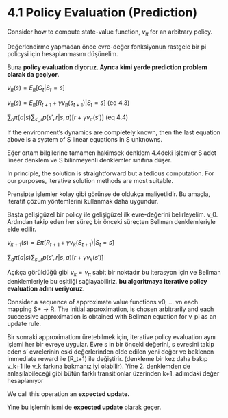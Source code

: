 # 4.1 Policy Evaluation (Prediction)

Consider how to compute state-value function, $v_\pi$ for an arbitrary policy.

Değerlendirme yapmadan önce evre-değer fonksiyonun rastgele bir pi policysi için hesaplanmasını düşünelim.

Buna **************policy evaluation diyoruz. Ayrıca kimi yerde prediction problem olarak da geçiyor.**************

$v_\pi(s) = E_\pi[G_t|S_t = s]$

$v_\pi(s) = E_\pi[R_{t+1} + \gamma v_\pi(s_{t+1})| S_t = s ]$ (eq 4.3)

$\sum_a \pi(a|s) \sum_{s',r} p(s',r|s,a)[r + \gamma v_\pi(s')]$ (eq 4.4)

If the environment’s dynamics are completely known, then the last equation above is a system of S linear equations in S unknowns.

Eğer ortam bilgilerine tamamen hakimsek denklem 4.4deki işlemler S adet lineer denklem ve S bilinmeyenli denklemler sınıfına düşer.

In principle, the solution is straightforward but a tedious computation. For our purposes, iterative solution methods are most suitable.

Prensipte işlemler kolay gibi görünse de oldukça maliyetlidir. Bu amaçla, iteratif çözüm yöntemlerini kullanmak daha uygundur.

Başta gelişigüzel bir policy ile gelişigüzel ilk evre-değerini belirleyelim. v_0. Ardından takip eden her süreç bir önceki süreçten Bellman denklemleriyle elde edilir.

$v_{k+1}(s) = E\pi[R_{t+1} + \gamma v_k(S_{t+1}) | S_t =s]$ 

$\sum_a \pi(a|s) \sum_{s',r} p(s',r|s,a)[r+\gamma v_k(s')]$ 

Açıkça görüldüğü gibi $v_k = v_\pi$ sabit bir noktadır bu iterasyon için ve Bellman denklemleriyle bu eşitliği sağlayabiliriz. ******************bu algoritmaya iterative policy evaluation adını veriyoruz.******************

Consider a sequence of approximate value functions v0, … vn each mapping S+ → R. The initial approximation, is chosen arbitrarily and each successive approximation is obtained with Bellman equation for v_pi as an update rule.

Bir sonraki approximationı üretebilmek için, iterative policy evaluation aynı işlemi her bir evreye uygular. Evre s in bir önceki değerini, s evresini takip eden s’ evrelerinin eski değerlerinden elde edilen yeni değer ve beklenen immediate reward ile (R_t+1) ile değiştirir. (denkleme bir kez daha bakıp v_k+1 ile v_k farkına bakmanız iyi olabilir). Yine 2. denklemden de anlaşılabileceği gibi bütün farklı transitionlar üzerinden k+1. adımdaki değer hesaplanıyor

We call this operation an ****expected update.****

Yine bu işlemin ismi de ********************************expected update******************************** olarak geçer.